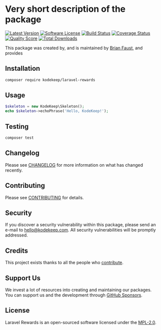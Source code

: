 # Very short description of the package

[![Latest Version](https://badgen.net/packagist/v/kodekeep/laravel-rewards)](https://packagist.org/packages/kodekeep/laravel-rewards)
[![Software License](https://badgen.net/packagist/license/kodekeep/laravel-rewards)](https://packagist.org/packages/kodekeep/laravel-rewards)
[![Build Status](https://img.shields.io/github/workflow/status/kodekeep/laravel-rewards/run-tests?label=tests)](https://github.com/kodekeep/laravel-rewards/actions?query=workflow%3Arun-tests+branch%3Amaster)
[![Coverage Status](https://badgen.net/codeclimate/coverage/kodekeep/laravel-rewards)](https://codeclimate.com/github/kodekeep/laravel-rewards)
[![Quality Score](https://badgen.net/codeclimate/maintainability/kodekeep/laravel-rewards)](https://codeclimate.com/github/kodekeep/laravel-rewards)
[![Total Downloads](https://badgen.net/packagist/dt/kodekeep/laravel-rewards)](https://packagist.org/packages/kodekeep/laravel-rewards)

This package was created by, and is maintained by [Brian Faust](https://github.com/faustbrian), and provides

## Installation

```bash
composer require kodekeep/laravel-rewards
```

## Usage

``` php
$skeleton = new KodeKeep\Skeleton();
echo $skeleton->echoPhrase('Hello, KodeKeep!');
```

## Testing

``` bash
composer test
```

## Changelog

Please see [CHANGELOG](CHANGELOG.md) for more information on what has changed recently.

## Contributing

Please see [CONTRIBUTING](CONTRIBUTING.md) for details.

## Security

If you discover a security vulnerability within this package, please send an e-mail to hello@kodekeep.com. All security vulnerabilities will be promptly addressed.

## Credits

This project exists thanks to all the people who [contribute](../../contributors).

## Support Us

We invest a lot of resources into creating and maintaining our packages. You can support us and the development through [GitHub Sponsors](https://github.com/sponsors/faustbrian).

## License

Laravel Rewards is an open-sourced software licensed under the [MPL-2.0](LICENSE.md).
